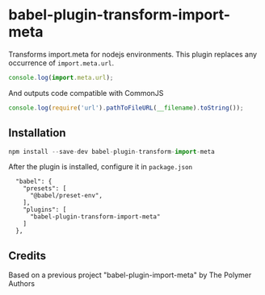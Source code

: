 # babel-plugin-transform-import-meta

Transforms import.meta for nodejs environments. This plugin replaces any occurrence of `import.meta.url`.

```js
console.log(import.meta.url);
```

And outputs code compatible with CommonJS

```js
console.log(require('url').pathToFileURL(__filename).toString());
```

## Installation

```javascript
npm install --save-dev babel-plugin-transform-import-meta
```

After the plugin is installed, configure it in `package.json`

```
  "babel": {
    "presets": [
      "@babel/preset-env",
    ],
    "plugins": [
      "babel-plugin-transform-import-meta"
    ]
  },
```

## Credits

Based on a previous project "babel-plugin-import-meta" by The Polymer Authors
